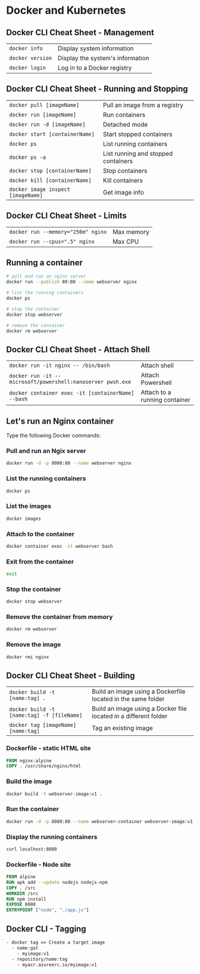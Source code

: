 # Docker and Kubernetes

## Docker CLI Cheat Sheet - Management

|       |     |
| ----- |-----|
| `docker info` | Display system information |
| `docker version` | Display the system's information |
| `docker login` | Log in to a Docker registry |

## Docker CLI Cheat Sheet - Running and Stopping
|       |     |
| ----- |-----|
| `docker pull [imageName]` | Pull an image from a registry |
| `docker run [imageName]` | Run containers |
| `docker run -d [imageName]` | Detached mode |
| `docker start [containerName]` | Start stopped containers |
| `docker ps` | List running containers | 
| `docker ps -a` | List running and stopped containers | 
| `docker stop [containerName]` | Stop containers | 
| `docker kill [containerName]` | Kill containers |
| `docker image inspect [imageName]` | Get image info |

## Docker CLI Cheat Sheet - Limits
|       |     |
| ----- |-----|
| `docker run --memory="256m" nginx` | Max memory |
| `docker run --cpus=".5" nginx` | Max CPU |

## Running a container
```bash
# pull and run an nginx server
docker run --publish 80:80 --name webserver nginx

# list the running containers
docker ps

# stop the container
docker stop webserver

# remove the container
docker rm webserver
```

## Docker CLI Cheat Sheet - Attach Shell
|       |     |
| ----- |-----|
| `docker run -it nginx -- /bin/bash` | Attach shell |
| `docker run -it -- microsoft/powershell:nanoserver pwsh.exe` | Attach Powershell |
| `docker container exec -it [containerName] --bash` | Attach to a running container |

## Let's run an Nginx container

Type the following Docker commands:

### Pull and run an Ngix server
```bash
docker run -d -p 8080:80 --name webserver nginx
```
### List the running containers
```bash
docker ps
```
### List the images
```bash
docker images
```

### Attach to the container
```bash
docker container exec -it webserver bash
```

### Exit from the container
```bash
exit
```

### Stop the container
```bash
docker stop webserver
```

### Remove the container from memory
```bash
docker rm webserver
```

### Remove the image
```bash
docker rmi nginx
```

## Docker CLI Cheat Sheet - Building

|       |     |
| ----- |-----|
| `docker build -t [name:tag] .` | Build an image using a Dockerfile located in the same folder |
| `docker build -t [name:tag] -f [fileName]` | Build an image using a Docker file located in a different folder |
| `docker tag [imageName] [name:tag]` | Tag an existing image |

### Dockerfile - static HTML site
```dockerfile
FROM nginx:alpine
COPY . /usr/share/nginx/html
```

### Build the image
```bash
docker build -t webserver-image:v1 .
```

### Run the container
```bash
docker run -d -p 8080:80 --name webserver-container webserver-image:v1
```

### Display the running containers
```bash
curl localhost:8080
```

### Dockerfile - Node site
```dockerfile
FROM alpine
RUN apk add --update nodejs nodejs-npm
COPY . /src
WORKDIR /src
RUN npm install
EXPOSE 8080
ENTRYPOINT ["node", "./app.js"]
```

## Docker CLI - Tagging
```dockerfile
- docker tag => Create a target image
  - name:gat
    - myimage:v1
  - repository/name:tag
    - myacr.azureerc.io/myimage:v1
```